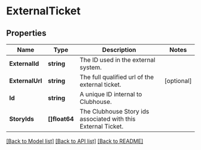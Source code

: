 # ExternalTicket

## Properties

Name | Type | Description | Notes
------------ | ------------- | ------------- | -------------
**ExternalId** | **string** | The ID used in the external system. | 
**ExternalUrl** | **string** | The full qualified url of the external ticket. | [optional] 
**Id** | **string** | A unique ID internal to Clubhouse. | 
**StoryIds** | **[]float64** | The Clubhouse Story ids associated with this External Ticket. | 

[[Back to Model list]](../README.md#documentation-for-models) [[Back to API list]](../README.md#documentation-for-api-endpoints) [[Back to README]](../README.md)


